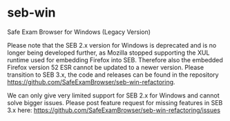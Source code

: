 # seb-win
Safe Exam Browser for Windows (Legacy Version)

Please note that the SEB 2.x version for Windows is deprecated and is no longer being developed further, as Mozilla stopped supporting the XUL runtime used for embedding Firefox into SEB. Therefore also the embedded Firefox version 52 ESR cannot be updated to a newer version. Please transition to SEB 3.x, the code and releases can be found in the repository https://github.com/SafeExamBrowser/seb-win-refactoring. 

We can only give very limited support for SEB 2.x for Windows and cannot solve bigger issues. Please post feature request for missing features in SEB 3.x here: https://github.com/SafeExamBrowser/seb-win-refactoring/issues
